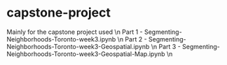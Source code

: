 # capstone-project
Mainly for the capstone project used \n
Part 1 - Segmenting-Neighborhoods-Toronto-week3.ipynb \n
Part 2 - Segmenting-Neighborhoods-Toronto-week3-Geospatial.ipynb \n
Part 3 - Segmenting-Neighborhoods-Toronto-week3-Geospatial-Map.ipynb \n
